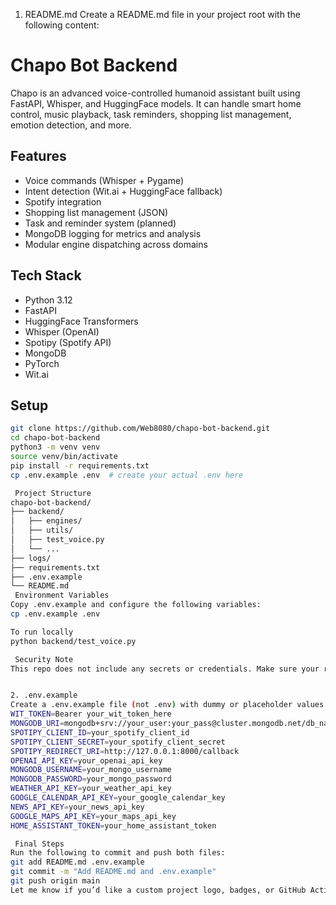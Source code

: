 

 1. README.md
Create a README.md file in your project root with the following content:
#  Chapo Bot Backend

Chapo is an advanced voice-controlled humanoid assistant built using FastAPI, Whisper, and HuggingFace models. It can handle smart home control, music playback, task reminders, shopping list management, emotion detection, and more.

##  Features

-  Voice commands (Whisper + Pygame)
-  Intent detection (Wit.ai + HuggingFace fallback)
-  Spotify integration
-  Shopping list management (JSON)
-  Task and reminder system (planned)
-  MongoDB logging for metrics and analysis
-  Modular engine dispatching across domains

##  Tech Stack

- Python 3.12
- FastAPI
- HuggingFace Transformers
- Whisper (OpenAI)
- Spotipy (Spotify API)
- MongoDB
- PyTorch
- Wit.ai

##  Setup

```bash
git clone https://github.com/Web8080/chapo-bot-backend.git
cd chapo-bot-backend
python3 -m venv venv
source venv/bin/activate
pip install -r requirements.txt
cp .env.example .env  # create your actual .env here

 Project Structure
chapo-bot-backend/
├── backend/
│   ├── engines/
│   ├── utils/
│   ├── test_voice.py
│   └── ...
├── logs/
├── requirements.txt
├── .env.example
└── README.md
 Environment Variables
Copy .env.example and configure the following variables:
cp .env.example .env

To run locally
python backend/test_voice.py

 Security Note
This repo does not include any secrets or credentials. Make sure your real .env file is never committed.


2. .env.example
Create a .env.example file (not .env) with dummy or placeholder values:
WIT_TOKEN=Bearer your_wit_token_here
MONGODB_URI=mongodb+srv://your_user:your_pass@cluster.mongodb.net/db_name
SPOTIPY_CLIENT_ID=your_spotify_client_id
SPOTIPY_CLIENT_SECRET=your_spotify_client_secret
SPOTIPY_REDIRECT_URI=http://127.0.0.1:8000/callback
OPENAI_API_KEY=your_openai_api_key
MONGODB_USERNAME=your_mongo_username
MONGODB_PASSWORD=your_mongo_password
WEATHER_API_KEY=your_weather_api_key
GOOGLE_CALENDAR_API_KEY=your_google_calendar_key
NEWS_API_KEY=your_news_api_key
GOOGLE_MAPS_API_KEY=your_maps_api_key
HOME_ASSISTANT_TOKEN=your_home_assistant_token

 Final Steps
Run the following to commit and push both files:
git add README.md .env.example
git commit -m "Add README.md and .env.example"
git push origin main
Let me know if you’d like a custom project logo, badges, or GitHub Actions setup!
